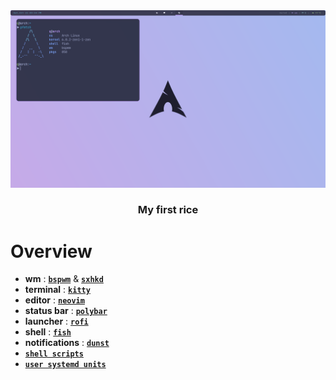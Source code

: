 
<div align="center">

<img src="images/my-rice.png" alt="">

### My first rice

</div>

# Overview
- **wm** : [**`bspwm`**](https://github.com/hok7z/dotfiles/tree/main/.config/bspwm) & [**`sxhkd`**](https://github.com/hok7z/dotfiles/tree/main/.config/sxhkd)
- **terminal** : [**`kitty`**](https://github.com/hok7z/dotfiles/tree/main/.config/kitty)
- **editor** : [**`neovim`**](https://github.com/hok7z/dotfiles/tree/main/.config/nvim)
- **status bar** : [**`polybar`**](https://github.com/hok7z/dotfiles/tree/main/.config/polybar)
- **launcher** : [**`rofi`**](https://github.com/hok7z/dotfiles/tree/main/.config/rofi)
- **shell** : [**`fish`**](https://github.com/hok7z/dotfiles/tree/main/.config/fish)
- **notifications** : [**`dunst`**](https://github.com/hok7z/dotfiles/tree/main/.config/dunst)
- [**`shell scripts`**](https://github.com/hok7z/dotfiles/tree/main/.config/scripts)
- [**`user systemd units`**](https://github.com/hok7z/dotfiles/tree/main/.config/systemd/user)
